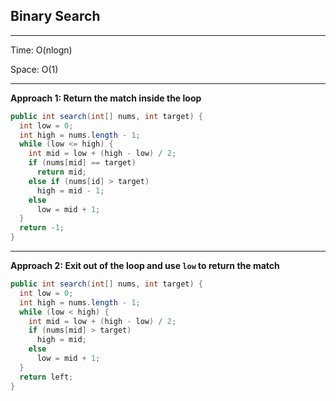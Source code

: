 ## Binary Search

---

Time: O(nlogn)

Space: O(1)

---

**Approach 1: Return the match inside the loop**

```java
public int search(int[] nums, int target) {
  int low = 0;
  int high = nums.length - 1;
  while (low <= high) {
    int mid = low + (high - low) / 2;
    if (nums[mid] == target)
      return mid;
    else if (nums[id] > target)
      high = mid - 1;
    else
      low = mid + 1;
  }
  return -1;
}
```

---

**Approach 2: Exit out of the loop and use `low` to return the match**

```java
public int search(int[] nums, int target) {
  int low = 0;
  int high = nums.length - 1;
  while (low < high) {
    int mid = low + (high - low) / 2;
    if (nums[mid] > target)
      high = mid;
    else
      low = mid + 1;
  }
  return left;
}
```